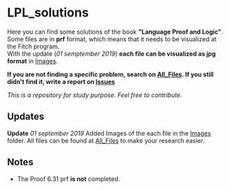 # LPL_solutions
Here you can find some solutions of the book __"Language Proof and Logic"__.  
Some files are in __prf__ format, which means that it needs to be visualized at the Fitch program.  
With the update (_01 semptember 2019_) __each file can be visualized as jpg format__ in [Images](https://github.com/Jumaruba/LPL-solutions/tree/master/Images).  
  
__If you are not finding a specific problem, search on [All_Files](https://github.com/Jumaruba/LPL-solutions/tree/master/All_Files). If you still didn't find it, write a report on [Issues](https://github.com/Jumaruba/LPL-solutions/issues)__

_This is a repository for study purpose. Feel free to contribute._

## Updates

__Update__ _01 september 2019_ Added Images of the each file in the [Images](https://github.com/Jumaruba/LPL-solutions/tree/master/Images) folder. All files can be found at [All_Files](https://github.com/Jumaruba/LPL-solutions/tree/master/All_Files) to make your research easier.

## Notes 

- The Proof 6.31 prf __is not__ completed.

